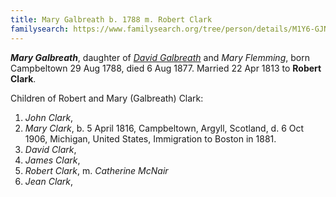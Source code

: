 ```yaml
---
title: Mary Galbreath b. 1788 m. Robert Clark
familysearch: https://www.familysearch.org/tree/person/details/M1Y6-GJN
---
```

***Mary Galbreath***, daughter of *[David Galbreath](galbreath-david-1755.md)* and *Mary Flemming*, born Campbeltown 29 Aug 1788, died 6 Aug 1877.  Married 22 Apr 1813 to **Robert Clark**.

Children of Robert and Mary (Galbreath) Clark:

1. *John Clark*, 
2. *Mary Clark*, b. 5 April 1816, Campbeltown, Argyll, Scotland, d. 6 Oct 1906, Michigan, United States, Immigration to Boston in 1881.
3. *David Clark*, 
4. *James Clark*, 
5. *Robert Clark*, m. *Catherine McNair*
6. *Jean Clark*,

[^death]: date of death is unconfirmed.

[^burial]: burial should be in Kilkerran according to [Kilkerran Cemetary Revisited](https://github.com/npg70/galbreath/blob/main/sources/kilkerran-graveyard-revisted.md#page-19) but is not found on find-a-grave.
